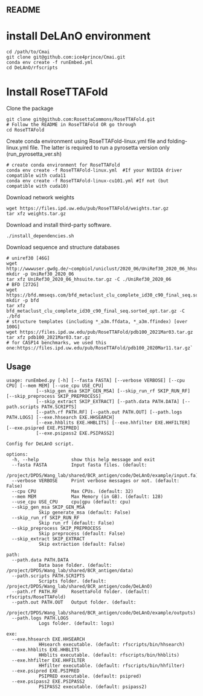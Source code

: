 ## README
#  install DeLAnO environment
	cd /path/to/Cmai
	git clone git@github.com:ice4prince/Cmai.git
	conda env create -f runEmbed.yml
	cd DeLAnO/rfscripts
#  Install RoseTTAFold
Clone the package  

	git clone git@github.com:RosettaCommons/RoseTTAFold.git
	# Follow the README in RoseTTAFold OR go through
	cd RoseTTAFold
Create conda environment using RoseTTAFold-linux.yml file and folding-linux.yml file. The latter is required to run a pyrosetta version only (run_pyrosetta_ver.sh)
	
	# create conda environment for RoseTTAFold
	conda env create -f RoseTTAFold-linux.yml  #If your NVIDIA driver compatible with cuda11
	conda env create -f RoseTTAFold-linux-cu101.yml #If not (but compatible with cuda10)
 Download network weights
	
	wget https://files.ipd.uw.edu/pub/RoseTTAFold/weights.tar.gz
	tar xfz weights.tar.gz
Download and install third-party software.
	
	./install_dependencies.sh
Download sequence and structure databases  
	
	# uniref30 [46G]
	wget http://wwwuser.gwdg.de/~compbiol/uniclust/2020_06/UniRef30_2020_06_hhsuite.tar.gz
	mkdir -p UniRef30_2020_06
	tar xfz UniRef30_2020_06_hhsuite.tar.gz -C ./UniRef30_2020_06
	# BFD [272G]
	wget https://bfd.mmseqs.com/bfd_metaclust_clu_complete_id30_c90_final_seq.sorted_opt.tar.gz
	mkdir -p bfd
	tar xfz
	bfd_metaclust_clu_complete_id30_c90_final_seq.sorted_opt.tar.gz -C ./bfd
	# structure templates (including *_a3m.ffdata, *_a3m.ffindex) [over 100G]
	wget https://files.ipd.uw.edu/pub/RoseTTAFold/pdb100_2021Mar03.tar.gz
	tar xfz pdb100_2021Mar03.tar.gz
	# for CASP14 benchmarks, we used this one:https://files.ipd.uw.edu/pub/RoseTTAFold/pdb100_2020Mar11.tar.gz`


## Usage
	usage: runEmbed.py [-h] [--fasta FASTA] [--verbose VERBOSE] [--cpu CPU] [--mem MEM] [--use_cpu USE_CPU]
			   [--skip_gen_msa SKIP_GEN_MSA] [--skip_run_rf SKIP_RUN_RF] [--skip_preprocess SKIP_PREPROCESS]
			   [--skip_extract SKIP_EXTRACT] [--path.data PATH.DATA] [--path.scripts PATH.SCRIPTS]
			   [--path.rf PATH.RF] [--path.out PATH.OUT] [--path.logs PATH.LOGS] [--exe.hhsearch EXE.HHSEARCH]
			   [--exe.hhblits EXE.HHBLITS] [--exe.hhfilter EXE.HHFILTER] [--exe.psipred EXE.PSIPRED]
			   [--exe.psipass2 EXE.PSIPASS2]

	Config for DeLAnO script.

	options:
	  -h, --help            show this help message and exit
	  --fasta FASTA         Input fasta files. (default:
				/project/DPDS/Wang_lab/shared/BCR_antigen/code/DeLAnO/example/input.fa)
	  --verbose VERBOSE     Print verbose messages or not. (default: False)
	  --cpu CPU             Max CPUs. (default: 32)
	  --mem MEM             Max Memory (in GB). (default: 128)
	  --use_cpu USE_CPU     cpu|gpu (default: cpu)
	  --skip_gen_msa SKIP_GEN_MSA
				Skip generate_msa (default: False)
	  --skip_run_rf SKIP_RUN_RF
				Skip run_rf (default: False)
	  --skip_preprocess SKIP_PREPROCESS
				Skip preprocess (default: False)
	  --skip_extract SKIP_EXTRACT
				Skip extraction (default: False)

	path:
	  --path.data PATH.DATA
				Data base folder. (default: /project/DPDS/Wang_lab/shared/BCR_antigen/data)
	  --path.scripts PATH.SCRIPTS
				Scripts folder. (default: /project/DPDS/Wang_lab/shared/BCR_antigen/code/DeLAnO)
	  --path.rf PATH.RF     RosettaFold folder. (default: rfscripts/RoseTTAFold)
	  --path.out PATH.OUT   Output folder. (default:
				/project/DPDS/Wang_lab/shared/BCR_antigen/code/DeLAnO/example/outputs)
	  --path.logs PATH.LOGS
				Logs folder. (default: logs)

	exe:
	  --exe.hhsearch EXE.HHSEARCH
				HHsearch executable. (default: rfscripts/bin/hhsearch)
	  --exe.hhblits EXE.HHBLITS
				HHblits executable. (default: rfscripts/bin/hhblits)
	  --exe.hhfilter EXE.HHFILTER
				HHfilter executable. (default: rfscripts/bin/hhfilter)
	  --exe.psipred EXE.PSIPRED
				PSIPRED executable. (default: psipred)
	  --exe.psipass2 EXE.PSIPASS2
				PSIPASS2 executable. (default: psipass2)
